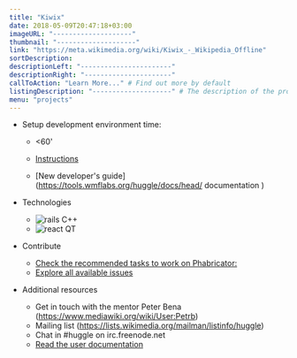 ```yaml
---
title: "Kiwix"
date: 2018-05-09T20:47:18+03:00
imageURL: "--------------------"
thumbnail: "--------------------"
link: "https://meta.wikimedia.org/wiki/Kiwix_-_Wikipedia_Offline"
sortDescription:
descriptionLeft: "-----------------------"
descriptionRight: "----------------------"
callToAction: "Learn More..." # Find out more by default
listingDescription: "--------------------" # The description of the project for the project listing, if no description is provided the content of the sortDescription will be used
menu: "projects"
---
```


- Setup development environment time:

  - <60'

  - [Instructions](https://github.com/kiwix/)
  - [New developer's guide](https://tools.wmflabs.org/huggle/docs/head/ documentation )

- Technologies

  - ![rails](/assets/images/rails.png) C++
  - ![react](/assets/images/react.png) QT

- Contribute

  - [Check the recommended tasks to work on Phabricator:](https://phabricator.wikimedia.org/tag/scoring-platform-team-backlog)
  - [Explore all available issues](https://github.com/huggle/huggle3-qt-lx/issues)

- Additional resources

  - Get in touch with the mentor Peter Bena (https://www.mediawiki.org/wiki/User:Petrb)
  - Mailing list (https://lists.wikimedia.org/mailman/listinfo/huggle)
  - Chat in #huggle on irc.freenode.net
  - [Read the user documentation](https://www.mediawiki.org/wiki/Manual:Huggle)
